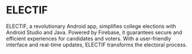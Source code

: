 # ELECTIF
ELECTIF, a revolutionary Android app, simplifies college elections with Android Studio and Java. Powered by Firebase, it guarantees secure and efficient experiences for candidates and voters. With a user-friendly interface and real-time updates, ELECTIF transforms the electoral process.
